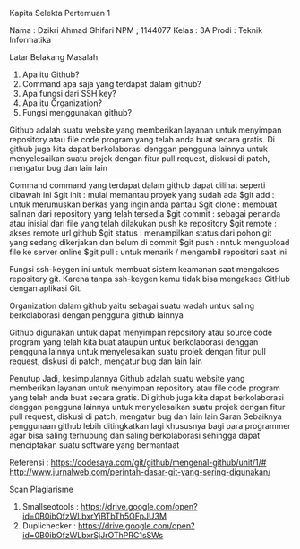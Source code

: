 Kapita Selekta Pertemuan 1

Nama	: Dzikri Ahmad Ghifari
NPM	; 1144077
Kelas	: 3A
Prodi	: Teknik Informatika

Latar Belakang Masalah
1. Apa itu Github?
2. Command apa saja yang terdapat dalam github?
3. Apa  fungsi dari SSH key?
4. Apa itu Organization?
5. Fungsi menggunakan github? 


 
Github adalah suatu website yang memberikan layanan untuk menyimpan repository atau file code program yang telah anda buat secara gratis. Di github juga kita dapat berkolaborasi denggan pengguna lainnya untuk menyelesaikan suatu projek dengan fitur pull request, diskusi di patch, mengatur bug dan lain lain 

Command command yang terdapat dalam github dapat dilihat seperti dibawah ini
$git init : mulai memantau proyek yang sudah ada
$git add : untuk merumuskan berkas yang ingin anda pantau
$git clone : membuat salinan dari repository yang telah tersedia
$git commit : sebagai penanda atau inisial dari file yang telah dilakukan push ke repository
$git remote : akses remote url github
$git status : menampilkan status dari pohon git yang sedang dikerjakan dan belum di commit
$git push : nntuk mengupload file ke server online
$git pull : untuk menarik / mengambil repositori saat ini

Fungsi ssh-keygen ini untuk membuat sistem keamanan saat mengakses repository git. Karena tanpa ssh-keygen kamu tidak bisa mengakses GitHub dengan aplikasi Git.

Organization dalam github yaitu sebagai suatu wadah untuk saling berkolaborasi dengan pengguna github lainnya 

Github digunakan untuk dapat menyimpan repository atau source code program yang telah kita buat ataupun untuk  berkolaborasi denggan pengguna lainnya untuk menyelesaikan suatu projek dengan fitur pull request, diskusi di patch, mengatur bug dan lain lain 


Penutup
Jadi, kesimpulannya Github adalah suatu website yang memberikan layanan untuk menyimpan repository atau file code program yang telah anda buat secara gratis. Di github juga kita dapat berkolaborasi denggan pengguna lainnya untuk menyelesaikan suatu projek dengan fitur pull request, diskusi di patch, mengatur bug dan lain lain 
Saran
Sebaiknya penggunaan github lebih ditingkatkan lagi khususnya bagi para programmer agar bisa saling terhubung dan saling berkolaborasi sehingga dapat menciptakan suatu software yang bermanfaat

Referensi : https://codesaya.com/git/github/mengenal-github/unit/1/#  http://www.jurnalweb.com/perintah-dasar-git-yang-sering-digunakan/ 

Scan Plagiarisme 
1. Smallseotools : https://drive.google.com/open?id=0B0ibOfzWLbxrYjBTbTh5OFpJU3M
2. Duplichecker : https://drive.google.com/open?id=0B0ibOfzWLbxrSjJrOThPRC1sSWs


